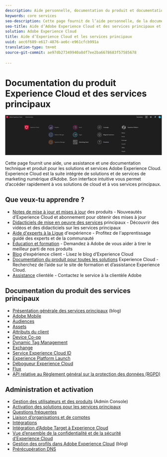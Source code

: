 ```yaml
---
description: Aide personnelle, documentation du produit et documentation technique pour Adobe Experience Cloud. Experience Cloud est la suite intégrée de solutions et de services de marketing numérique d’Adobe.
keywords: core services
seo-description: Cette page fournit de l’aide personnelle, de la documentation sur les produits et de la documentation technique pour Experience Cloud.
seo-title: Aide d’Adobe Experience Cloud et des services principaux et documentation du produit.
solution: Adobe Experience Cloud
title: Aide d’Experience Cloud et les services principaux
uuid: aec6f689-e617-4876-ae6c-e961cfcb991a
translation-type: tm+mt
source-git-commit: ae97db27349940a8df7ee2ba6678683f57585678

---
```



# Documentation du produit Experience Cloud et des services principaux

![Experience Cloud](assets/banner.png)

Cette page fournit une aide, une assistance et une documentation technique et produit pour les solutions et services Adobe Experience Cloud. Experience Cloud est la suite intégrée de solutions et de services de marketing numérique d’Adobe. Son interface intuitive vous permet d’accéder rapidement à vos solutions de cloud et à vos services principaux.

## Que veux-tu apprendre ?

* [Notes de mise à jour et mises à jour](https://docs.adobe.com/content/help/en/release-notes/experience-cloud/current.html) des produits - Nouveautés d’Experience Cloud et abonnement pour obtenir des mises à jour
* [Didacticiels de mise en oeuvre des services](https://docs.adobe.com/content/help/en/core-services-learn/tutorials/overview.html) principaux - Découvrir des vidéos et des didacticiels sur les services principaux
* [Aide d'experts à la Ligue](https://landing.adobe.com/experience-league/) d'expérience - Profitez de l'apprentissage guidé des experts et de la communauté
* [Éducation et formation](https://helpx.adobe.com/learning.html?promoid=KAUDK) - Demandez à Adobe de vous aider à tirer le meilleur parti de nos produits
* [Blog](https://theblog.adobe.com/customer-experience/) d’expérience client - Lisez le blog d’Experience Cloud
* [Documentation du produit pour toutes les solutions](https://docs.adobe.com/content/help/en/experience-cloud/user-guides/home.html) Experience Cloud - Recherchez de l’aide sur le site de formation et d’assistance Experience Cloud.
* [Assistance](https://helpx.adobe.com/contact/enterprise-support.ec.html) clientèle - Contactez le service à la clientèle Adobe

## Documentation du produit des services principaux

* [Présentation générale des services principaux](https://theblog.adobe.com/part-2-capturing-leveraging-consumer-behavior-adobe-marketing-cloud/) (blog)
* [Adobe Mobile](https://docs.adobe.com/content/help/en/mobile-services/using/home.html)
* [Audiences](https://docs.adobe.com/content/help/en/core-services/interface/audiences/audience-library.html)
* [Assets](experience-cloud-assets/experience-cloud-assets.md)
* [Attributs du client](https://docs.adobe.com/content/help/en/core-services/interface/customer-attributes/attributes.html)
* [Device Co-op](https://docs.adobe.com/content/help/en/device-co-op/using/home.html)
* [Dynamic Tag Management](https://docs.adobe.com/content/help/en/dtm/using/dtm-home.html)
* [Exchange](https://experiencecloud.adobeexchange.com/)
* [Service Experience Cloud ID](https://docs.adobe.com/content/help/en/id-service/using/home.html)
* [Experience Platform Launch](https://docs.adobelaunch.com/)
* [Débogueur Experience Cloud](https://docs.adobe.com/content/help/en/debugger/using/experience-cloud-debugger.html)
* [Flux](feed.md)
* [API relative au Règlement général sur la protection des données (RGPD)](https://www.adobe.io/apis/experiencecloud/gdpr.html)

## Administration et activation

* [Gestion des utilisateurs et des produits](admin-getting-started/admin-getting-started.md) (Admin Console)
* [Activation des solutions pour les services principaux](core-services/core-services.md)
* [Questions fréquentes](admin-getting-started/admin-getting-started.md)
* [Liaison d’organisations et de comptes](admin-getting-started/organizations.md)
* [Intégrations](marketing-cloud-integrations.md)
* [Intégration d’Adobe Target à Experience Cloud](https://docs.adobe.com/content/help/en/target/using/integrate/a4t/a4t.html)
* [Vue d’ensemble de la confidentialité et de la sécurité d’Experience Cloud](assets/Adobe-Marketing-Cloud-Privacy-and-Security-Overview.pdf)
* [Gestion des profils dans Adobe Experience Cloud](https://theblog.adobe.com/profile-management-adobe-marketing-cloud-comes-together/) (blog)
* [Prérécupération DNS](admin-getting-started/admin-getting-started.md#concept_6BC8C6856E3644F8956D7AD0A96383B7)
